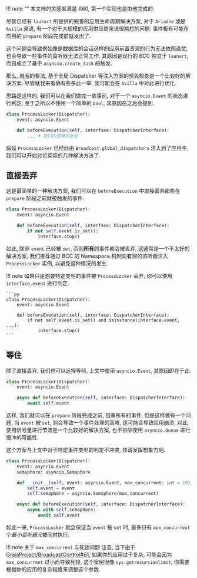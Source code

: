 !!! note ""
    本文档的灵感来源是 A60, 第一个实现也是由他完成的.

尽管已经有 `launart` 所提供的完善的应用生命周期解决方案, 对于 `Ariadne` 或是 `Avilla` 来说,
有一个对于大规模的应用供应商来说很尴尬的问题: 事件极有可能在应用的 `prepare` 阶段完成前就发出了.

这个问题会导致例如像是数据库的会话这样的应用前置资源的行为无法依照直觉, 也会导致一些事件的监听器无法正常工作,
其原因是现行的 BCC 独立于 `launart`, 而自成立了基于 `asyncio.create_task` 的触发.

那么, 就我的看法, 基于全局 Dispatcher 等注入方案的预先检查是一个比较好的解决方案. 尽管就我来看确有些多此一举, 我可能会在 `Avilla` 中对此进行优化.

思路是这样的, 我们可以在我们做完一些事前, 对于一个 `asyncio.Event` 的状态进行判定;
至于之所以不使用一个简单的 `bool`, 其原因在之后会提到.

```py
class ProcessLocker(Dispatcher):
    event: asyncio.Event

    def beforeExecution(self, interface: DispatcherInterface):
        ... # 我们的逻辑派发处
```

假设 `ProcessLocker` 已经经由 `Broadcast.global_dispatchers` 注入到了应用中,
我们可以开始讨论实际的几种解决方法了.

## 直接丢弃

这是最简单的一种解决方案, 我们可以在 `beforeExecution` 中直接丢弃那些在 `prepare` 阶段之前就被触发的事件.

```py
class ProcessLocker(Dispatcher):
    event: asyncio.Event

    def beforeExecution(self, interface: DispatcherInterface):
        if not self.event.is_set():
            interface.stop()
```

如此, 除非 `event` 已经被 `set`, 否则**所有**的事件都会被丢弃, 这通常是一个不太好的解决方案,
我们推荐通过 BCC 的 Namespace 机制向有限的监听器注入 `ProcessLocker` 实例, 以避免这种情况的发生.

!!! note
    如果只是想要特定类型的事件被 `ProcessLocker` 丢弃, 你可以使用 `interface.event` 进行判定.

    ```py
    class ProcessLocker(Dispatcher):
        event: asyncio.Event

        def beforeExecution(self, interface: DispatcherInterface):
            if not self.event.is_set() and isinstance(interface.event, ...):
                interface.stop()
    ```

## 等住

除了直接丢弃, 我们也可以选择等待, 上文中使用 `asyncio.Event`, 其原因即在于此.

```py
class ProcessLocker(Dispatcher):
    event: asyncio.Event

    async def beforeExecution(self, interface: DispatcherInterface):
        await self.event
```

这样, 我们就可以在 `prepare` 阶段完成之前, 阻塞所有的事件, 但是这样做有一个问题,
当 `event` 被 `set`, 则会导致一个事件处理的高峰, 这可能会导致应用崩溃, 对此, 使用信号量进行节流是一个比较好的解决方案,
也不排除使用 `asyncio.Queue` 进行缓冲的可能性.

这个方案与上文中对于特定事件类型的判定不冲突, 烦请发挥想象力吧.

```py
class ProcessLocker(Dispatcher):
    event: asyncio.Event
    semaphore: asyncio.Semaphore

    def __init__(self, event: asyncio.Event, max_concurrent: int = 10):
        self.event = event
        self.semaphore = asyncio.Semaphore(max_concurrent)

    async def beforeExecution(self, interface: DispatcherInterface):
        async with self.semaphore:
            await self.event
```

如此一来, `ProcessLocker` 就会保证当 `event` 被 `set` 时, 最多只有 `max_concurrent` 个*最小监听器元*被同时执行.

!!! note 关于 `max_concurrent` 与死锁问题
    注意, 当下由于 [GraiaProject/BroadcastControl#61](https://github.com/GraiaProject/BroadcastControl/issues/61),
    如果你的应用过于复杂, 可能会因为 `max_concurrent` 过小而导致死锁, 这个案例很像 `sys.getrecursionlimit`,
    你需要根据你的应用的复杂程度来调整这个参数.
